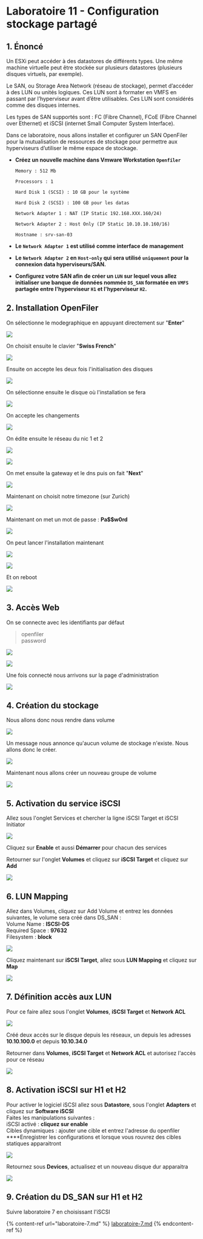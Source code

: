 # Laboratoire 11 - Configuration stockage partagé

## 1. Énoncé

Un ESXi peut accéder à des datastores de différents types. Une même machine virtuelle peut être stockée sur plusieurs datastores (plusieurs disques virtuels, par exemple).

Le SAN, ou Storage Area Network (réseau de stockage), permet d’accéder à des LUN ou unités logiques. Ces LUN sont à formater en VMFS en passant par l’hyperviseur avant d’être utilisables. Ces LUN sont considérés comme des disques internes.

Les types de SAN supportés sont : FC (Fibre Channel), FCoE (Fibre Channel over Ethernet) et iSCSI (internet Small Computer System Interface).

Dans ce laboratoire, nous allons installer et configurer un SAN OpenFiler pour la mutualisation de ressources de stockage pour permettre aux hyperviseurs d’utiliser le même espace de stockage.

*   **Créez un nouvelle machine dans Vmware Workstation `Openfiler`**

    `Memory : 512 Mb`

    `Processors : 1`

    `Hard Disk 1 (SCSI) : 10 GB pour le système`

    `Hard Disk 2 (SCSI) : 100 GB pour les datas`

    `Network Adapter 1 : NAT (IP Static 192.168.XXX.160/24)`

    `Network Adapter 2 : Host Only (IP Static 10.10.10.160/16)`

    `Hostname : srv-san-03`
* **Le `Network Adapter 1` est utilisé comme interface de management**
* **Le `Network Adapter 2` en `Host-only` qui sera utilisé `uniquement` pour la connexion data hyperviseurs/SAN.**
* **Configurez votre SAN afin de créer un `LUN` sur lequel vous allez initialiser une banque de données nommée `DS_SAN` formatée en `VMFS` partagée entre l'hyperviseur `H1` et l'hyperviseur `H2`.**

## 2. Installation OpenFiler

On sélectionne le modegraphique en appuyant directement sur "**Enter**"

![](../.gitbook/assets/opera\_iEXsRdJjXl.png)

On choisit ensuite le clavier "**Swiss French**"

![](<../.gitbook/assets/image (7).png>)

Ensuite on accepte les deux fois l'initialisation des disques

![](<../.gitbook/assets/image (22).png>)

On sélectionne ensuite le disque où l'installation se fera

![](<../.gitbook/assets/image (27).png>)

On accepte les changements

![](<../.gitbook/assets/image (3).png>)

On édite ensuite le réseau du nic 1 et 2

![](<../.gitbook/assets/image (4).png>)

![](<../.gitbook/assets/image (37).png>)

On met ensuite la gateway et le dns puis on fait "**Next**"

![](<../.gitbook/assets/image (70).png>)

Maintenant on choisit notre timezone (sur Zurich)

![](<../.gitbook/assets/image (60).png>)

Maintenant on met un mot de passe : **Pa\$$w0rd**

![](../.gitbook/assets/opera\_uhJdiwFWk7.png)

On peut lancer l'installation maintenant

![](<../.gitbook/assets/image (61).png>)

![](<../.gitbook/assets/image (19).png>)

Et on reboot

![](<../.gitbook/assets/image (11).png>)

## 3. Accès Web

On se connecte avec les identifiants par défaut

> openfiler\
> password

![](<../.gitbook/assets/image (26).png>)

![](<../.gitbook/assets/image (30).png>)

Une fois connecté nous arrivons sur la page d'administration

![](<../.gitbook/assets/image (41).png>)

## 4. Création du stockage

Nous allons donc nous rendre dans volume

![](../.gitbook/assets/qjzIRVuS9k.gif)

Un message nous annonce qu'aucun volume de stockage n'existe. Nous allons donc le créer.

![](../.gitbook/assets/voTfthhbGM.gif)

Maintenant nous allons créer un nouveau groupe de volume

![](../.gitbook/assets/3Zo7tmxHq0.gif)

## 5. Activation du service iSCSI

Allez sous l'onglet Services et chercher la ligne iSCSI Target et iSCSI Initiator

![](../.gitbook/assets/oI4HMErVbq.gif)

Cliquez sur **Enable** et aussi **Démarrer** pour chacun des services

Retourner sur l'onglet **Volumes** et cliquez sur **iSCSI Target** et cliquez sur **Add**

![](../.gitbook/assets/0V7Rf1l4ZV.gif)

## 6. LUN Mapping

Allez dans Volumes, cliquez sur Add Volume et entrez les données suivantes, le volume sera créé dans DS\_SAN :\
Volume Name : **ISCSI-DS**\
Required Space : **97632**\
Filesystem : **block**

![](../.gitbook/assets/kGEFqfbSM9.gif)

Cliquez maintenant sur **iSCSI Target**, allez sous **LUN Mapping** et cliquez sur **Map**

![](../.gitbook/assets/lSrWvEJWaZ.gif)

## 7. Définition accès aux LUN

Pour ce faire allez sous l'onglet **Volumes**, **iSCSI Target** et **Network ACL**

![](../.gitbook/assets/opera\_9ZMu5Uyvl6.png)

Créé deux accès sur le disque depuis les réseaux, un depuis les adresses **10.10.100.0** et depuis **10.10.34.0**

Retourner dans **Volumes**, **iSCSI Target** et **Network ACL** et autorisez l'accès pour ce réseau

![](<../.gitbook/assets/image (44).png>)

## 8. Activation iSCSI sur H1 et H2

Pour activer le logiciel iSCSI allez sous **Datastore**, sous l'onglet **Adapters** et cliquez sur **Software iSCSI**\
Faites les manipulations suivantes :\
iSCSI activé : **cliquez sur enable**\
Cibles dynamiques : ajouter une cible et entrez l'adresse du openfiler\
****Enregistrer les configurations et lorsque vous rouvrez des cibles statiques apparaitront

![](<../.gitbook/assets/image (17).png>)

Retournez sous **Devices**, actualisez et un nouveau disque dur apparaitra

![](<../.gitbook/assets/image (6).png>)

## 9. Création du DS\_SAN sur H1 et H2

Suivre laboratoire 7 en choisissant l'iSCSI

{% content-ref url="laboratoire-7.md" %}
[laboratoire-7.md](laboratoire-7.md)
{% endcontent-ref %}





